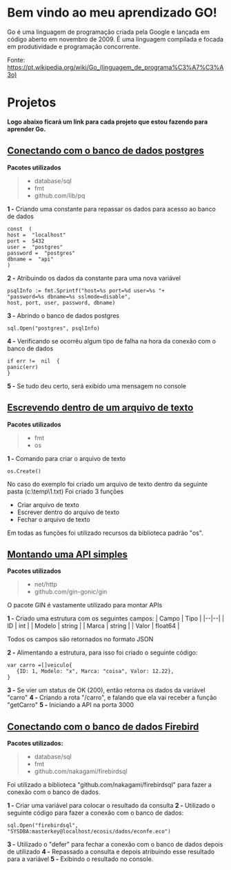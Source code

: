# Bem vindo ao meu aprendizado GO!

Go é uma linguagem de programação criada pela Google e lançada em código aberto em novembro de 2009. É uma linguagem compilada e focada em produtividade e programação concorrente. 

Fonte: https://pt.wikipedia.org/wiki/Go_(linguagem_de_programa%C3%A7%C3%A3o)

# Projetos

**Logo abaixo ficará um link para cada projeto que estou fazendo para aprender Go.**



## [Conectando com o banco de dados postgres](https://github.com/Dev-Anderson/golang/tree/main/go-postgres)

**Pacotes utilizados**

> - database/sql
> - fmt
> - github.com/lib/pq

**1 -** Criando uma constante para repassar os dados para acesso ao banco de dados

    const  (
    host =  "localhost"
    port =  5432
    user =  "postgres"
    password =  "postgres"
    dbname =  "api"    
    )

**2 -** Atribuindo os dados da constante para uma nova variável

    psqlInfo := fmt.Sprintf("host=%s port=%d user=%s "+
    "password=%s dbname=%s sslmode=disable",
    host, port, user, password, dbname)
**3 -** Abrindo o banco de dados postgres

    sql.Open("postgres", psqlInfo)
**4 -** Verificando se ocorrêu algum tipo de falha na hora da conexão com o banco de dados

    if err !=  nil  {
    panic(err)
    }
**5 -** Se tudo deu certo, será exibido uma mensagem no console

## [Escrevendo dentro de um arquivo de texto](https://github.com/Dev-Anderson/golang/tree/main/escrevendo-arquivo-de-texto)


**Pacotes utilizados**

> - fmt 
> - os

**1 -** Comando para criar o arquivo de texto

    os.Create()
No caso do exemplo foi criado um arquivo de texto dentro da seguinte pasta (c:\temp\1.txt)
Foi criado 3 funções 

 - Criar arquivo de texto 
 - Escrever dentro do arquivo de texto 
 - Fechar o arquivo de texto

Em todas as funções foi utilizado recursos da biblioteca padrão "os". 

## [Montando uma API simples](https://github.com/Dev-Anderson/golang/tree/main/api-sem-banco)

**Pacotes utilizados**

> - net/http
> - github.com/gin-gonic/gin

O pacote GIN é vastamente utilizado para montar APIs

**1 -** Criado uma estrutura com os seguintes campos: 
| Campo | Tipo |
|--|--|
| ID | int |
| Modelo | string |
| Marca | string |
| Valor | float64 |

Todos os campos são retornados no formato JSON

**2 -** Alimentando a estrutura, para isso foi criado o seguinte código: 

    var carro =[]veiculo{
       {ID: 1, Modelo: "x", Marca: "coisa", Valor: 12.22},
    }
**3 -**  Se vier um status de OK (200), então retorna os dados da variável "carro"
**4 -**   Criando a rota "/carro", e falando que ela vai receber a função "getCarro"
**5 -**  Iniciando a API na porta 3000

## [Conectando com o banco de dados Firebird](https://github.com/Dev-Anderson/golang/tree/main/go-firebird)

**Pacotes utilizados:**

> - database/sql
> - fmt
> - github.com/nakagami/firebirdsql

Foi utilizado a biblioteca "github.com/nakagami/firebirdsql" para fazer a conexão com o banco de dados. 

**1 -** Criar uma variável para colocar o resultado da consulta
**2 -** Utilizado o seguinte código para fazer a conexão com o banco de dados: 

    sql.Open("firebirdsql",  "SYSDBA:masterkey@localhost/ecosis/dados/econfe.eco")
**3 -** Utilizado o "defer" para fechar a conexão com o banco de dados depois de utilizado
**4 -** Repassado a consulta e depois atribuindo esse resultado para a variável
**5 -** Exibindo o resultado no console. 

